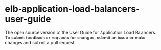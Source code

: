 # elb-application-load-balancers-user-guide
The open source version of the User Guide for Application Load Balancers. To submit feedback or requests for changes, submit an issue or make changes and submit a pull request.
